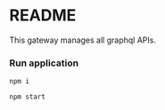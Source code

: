 # README #

This gateway manages all graphql APIs.

### Run application ###

```
npm i

npm start
```

